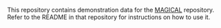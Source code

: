 This repository contains demonstration data for the
[MAGICAL](https://github.com/qxcv/magical) repository. Refer to the README in
that repository for instructions on how to use it.
